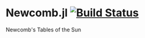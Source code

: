 # Newcomb.jl [![Build Status](https://travis-ci.org/mkretlow/Newcomb.jl.svg?branch=master)](https://travis-ci.org/mkretlow/Newcomb.jl)
Newcomb's Tables of the Sun
